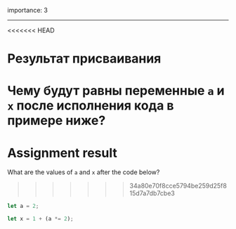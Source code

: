 importance: 3

---

<<<<<<< HEAD
# Результат присваивания

Чему будут равны переменные `a` и `x` после исполнения кода в примере ниже?
=======
# Assignment result

What are the values of `a` and `x` after the code below?
>>>>>>> 34a80e70f8cce5794be259d25f815d7a7db7cbe3

```js
let a = 2;

let x = 1 + (a *= 2);
```
